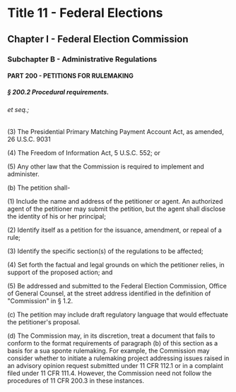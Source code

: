 
# Title 11 - Federal Elections
## Chapter I - Federal Election Commission
### Subchapter B - Administrative Regulations
#### PART 200 - PETITIONS FOR RULEMAKING
##### § 200.2 Procedural requirements.
###### et seq.;

(3) The Presidential Primary Matching Payment Account Act, as amended, 26 U.S.C. 9031

(4) The Freedom of Information Act, 5 U.S.C. 552; or

(5) Any other law that the Commission is required to implement and administer.

(b) The petition shall-

(1) Include the name and address of the petitioner or agent. An authorized agent of the petitioner may submit the petition, but the agent shall disclose the identity of his or her principal;

(2) Identify itself as a petition for the issuance, amendment, or repeal of a rule;

(3) Identify the specific section(s) of the regulations to be affected;

(4) Set forth the factual and legal grounds on which the petitioner relies, in support of the proposed action; and

(5) Be addressed and submitted to the Federal Election Commission, Office of General Counsel, at the street address identified in the definition of "Commission" in § 1.2.

(c) The petition may include draft regulatory language that would effectuate the petitioner's proposal.

(d) The Commission may, in its discretion, treat a document that fails to conform to the format requirements of paragraph (b) of this section as a basis for a sua sponte rulemaking. For example, the Commission may consider whether to initiate a rulemaking project addressing issues raised in an advisory opinion request submitted under 11 CFR 112.1 or in a complaint filed under 11 CFR 111.4. However, the Commission need not follow the procedures of 11 CFR 200.3 in these instances.
